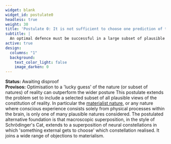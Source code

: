```yaml
---
widget: blank
widget_id: postulate0
headless: true
weight: 30
title: 'Postulate 0: It is not sufficient to choose one prediction of the future and create defences adequate to only that future'
subtitle: |
  An optimal defence must be successful in a large subset of plausible realities
active: true
design:
  columns: "1"
  background:
    text_color_light: false
    image_darken: 0
---
```

**Status:** Awaiting disproof  
**Provisos:** Optimisation to a 'lucky guess' of the nature (or subset of natures) of reality can outperform the wider posture
This postulate extends the problem set to include a selected subset of all plausible views of the constitution of reality.  In particular the
[materialist nature](https://en.wikipedia.org/wiki/Materialism), or any nature where conscious experience consists solely from physical processes
within the brain, is only one of many plausible natures considered.  The postulated alternative foundation is that macroscopic superposition,
in the style of Schrödinger's Cat, extends to a superposition of neural constellations in which 'something external gets to choose'
which constellation realised.  It joins a wide range of objections to materialism.
